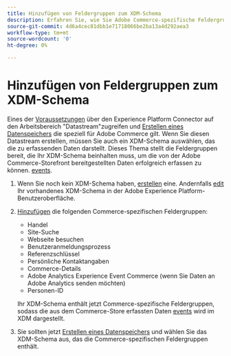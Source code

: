 ```yaml
---
title: Hinzufügen von Feldergruppen zum XDM-Schema
description: Erfahren Sie, wie Sie Adobe Commerce-spezifische Feldergruppen zu einem XDM-Schema hinzufügen.
source-git-commit: 4d6a4cec81dbb1e71718066be2ba13a4d292aea3
workflow-type: tm+mt
source-wordcount: '0'
ht-degree: 0%

---
```


# Hinzufügen von Feldergruppen zum XDM-Schema

Eines der [Voraussetzungen](overview.md#prereqs) über den Experience Platform Connector auf den Arbeitsbereich &quot;Datastream&quot;zugreifen und [Erstellen eines Datenspeichers](https://experienceleague.adobe.com/docs/experience-platform/edge/datastreams/overview.html?lang=en) die speziell für Adobe Commerce gilt. Wenn Sie diesen Datastream erstellen, müssen Sie auch ein XDM-Schema auswählen, das die zu erfassenden Daten darstellt. Dieses Thema stellt die Feldergruppen bereit, die Ihr XDM-Schema beinhalten muss, um die von der Adobe Commerce-Storefront bereitgestellten Daten erfolgreich erfassen zu können. [events](events.md).

1. Wenn Sie noch kein XDM-Schema haben, [erstellen](https://experienceleague.adobe.com/docs/experience-platform/xdm/ui/resources/schemas.html?lang=en#create) eine. Andernfalls [edit](https://experienceleague.adobe.com/docs/experience-platform/xdm/ui/resources/schemas.html?lang=en#edit) Ihr vorhandenes XDM-Schema in der Adobe Experience Platform-Benutzeroberfläche.
1. [Hinzufügen](https://experienceleague.adobe.com/docs/experience-platform/xdm/ui/resources/schemas.html?lang=en#add-field-groups) die folgenden Commerce-spezifischen Feldergruppen:

   - Handel
   - Site-Suche
   - Webseite besuchen
   - Benutzeranmeldungsprozess
   - Referenzschlüssel
   - Persönliche Kontaktangaben
   - Commerce-Details
   - Adobe Analytics Experience Event Commerce (wenn Sie Daten an Adobe Analytics senden möchten)
   - Personen-ID

   Ihr XDM-Schema enthält jetzt Commerce-spezifische Feldergruppen, sodass die aus dem Commerce-Store erfassten Daten [events](events.md) wird im XDM dargestellt.
1. Sie sollten jetzt [Erstellen eines Datenspeichers](https://experienceleague.adobe.com/docs/experience-platform/edge/datastreams/overview.html?lang=en) und wählen Sie das XDM-Schema aus, das die Commerce-spezifischen Feldergruppen enthält.
